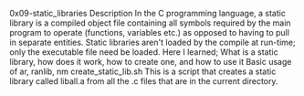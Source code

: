 0x09-static_libraries
Description
In the C programming language, a static library is a compiled object file containing all symbols required by the main program to operate (functions, variables etc.) as opposed to having to pull in separate entities. Static libraries aren't loaded by the compile at run-time; only the executable file need be loaded.
Here I learned;
What is a static library, how does it work, how to create one, and how to use it
Basic usage of ar, ranlib, nm
create_static_lib.sh
This is a script that creates a static library called liball.a from all the .c files that are in the current directory.
